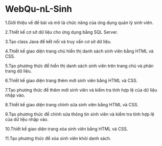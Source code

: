 # WebQu-nL-Sinh

1.Giới thiệu về đề bài và mô tả chức năng của ứng dụng quản lý sinh viên.

2.Thiết kế cơ sở dữ liệu cho ứng dụng bằng SQL Server.

3.Tạo class Java để kết nối và truy vấn cơ sở dữ liệu.

4.Thiết kế giao diện trang chủ hiển thị danh sách sinh viên bằng HTML và CSS.

5.Tạo phương thức để hiển thị danh sách sinh viên trên trang chủ và phân trang dữ liệu.

6.Thiết kế giao diện trang thêm mới sinh viên bằng HTML và CSS.

7.Tạo phương thức để thêm mới sinh viên và kiểm tra tính hợp lệ của dữ liệu nhập vào.

8.Thiết kế giao diện trang chỉnh sửa sinh viên bằng HTML và CSS.

9.Tạo phương thức để chỉnh sửa thông tin sinh viên và kiểm tra tính hợp lệ của dữ liệu nhập vào.

10.Thiết kế giao diện trang xóa sinh viên bằng HTML và CSS.

11.Tạo phương thức để xóa sinh viên khỏi danh sách.